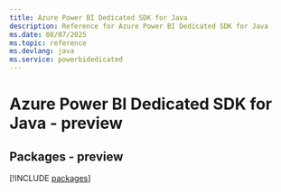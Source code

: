 ```yaml
---
title: Azure Power BI Dedicated SDK for Java
description: Reference for Azure Power BI Dedicated SDK for Java
ms.date: 08/07/2025
ms.topic: reference
ms.devlang: java
ms.service: powerbidedicated
---
```

# Azure Power BI Dedicated SDK for Java - preview
## Packages - preview
[!INCLUDE [packages](power-bi-dedicated-index.md)]
